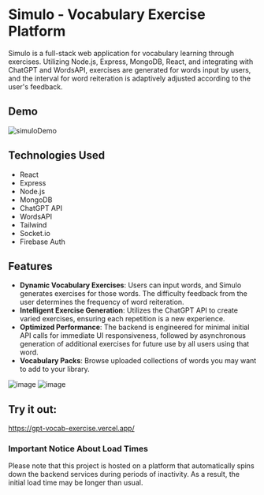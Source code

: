# Simulo - Vocabulary Exercise Platform

Simulo is a full-stack web application for vocabulary learning through exercises. Utilizing Node.js, Express, MongoDB, React, and integrating with ChatGPT and WordsAPI, exercises are generated for words input by users, and the interval for word reiteration is adaptively adjusted according to the user's feedback.

## Demo
![simuloDemo](https://github.com/vincentostrowski/simulo-gpt-exercises/assets/92182422/086ac74e-a6be-45cc-bc19-adae44a2ca65)

## Technologies Used

- React
- Express
- Node.js
- MongoDB
- ChatGPT API
- WordsAPI
- Tailwind
- Socket.io
- Firebase Auth

## Features

- **Dynamic Vocabulary Exercises**: Users can input words, and Simulo generates exercises for those words. The difficulty feedback from the user determines the frequency of word reiteration.
- **Intelligent Exercise Generation**: Utilizes the ChatGPT API to create varied exercises, ensuring each repetition is a new experience.
- **Optimized Performance**: The backend is engineered for minimal initial API calls for immediate UI responsiveness, followed by asynchronous generation of additional exercises for future use by all users using that word.
- **Vocabulary Packs**: Browse uploaded collections of words you may want to add to your library.

![image](https://github.com/vincentostrowski/simulo-gpt-exercises/assets/92182422/159f0840-eaad-407a-90ff-144dae2fbf67)
![image](https://github.com/vincentostrowski/simulo-gpt-exercises/assets/92182422/c72782cc-d11a-4396-919f-351267c96d0e)

## Try it out: 
https://gpt-vocab-exercise.vercel.app/ 

### Important Notice About Load Times
Please note that this project is hosted on a platform that automatically spins down the backend services during periods of inactivity. As a result, the initial load time may be longer than usual.
